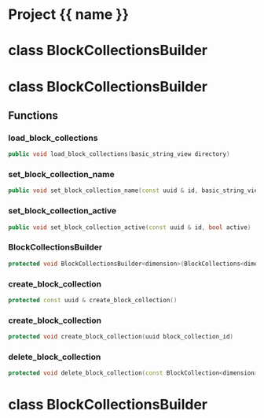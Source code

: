 <script setup>
import {useRoute} from 'vitepress'
const {path} = useRoute()
const tokens = path.split('/')
const words = tokens[2].split('-');
for (let i = 0; i < words.length; i++) {
    words[i] = words[i].charAt(0).toUpperCase() + words[i].slice(1);
    words[i] = words[i].replace('geode', 'Geode')
}
const name = words.join('-');
</script>
# Project {{ name }}

# class BlockCollectionsBuilder


# class BlockCollectionsBuilder


## Functions

### load_block_collections

```cpp
public void load_block_collections(basic_string_view directory)
```


### set_block_collection_name

```cpp
public void set_block_collection_name(const uuid & id, basic_string_view name)
```


### set_block_collection_active

```cpp
public void set_block_collection_active(const uuid & id, bool active)
```


### BlockCollectionsBuilder

```cpp
protected void BlockCollectionsBuilder<dimension>(BlockCollections<dimension> & collections)
```


### create_block_collection

```cpp
protected const uuid & create_block_collection()
```


### create_block_collection

```cpp
protected void create_block_collection(uuid block_collection_id)
```


### delete_block_collection

```cpp
protected void delete_block_collection(const BlockCollection<dimension> & collection)
```




# class BlockCollectionsBuilder


